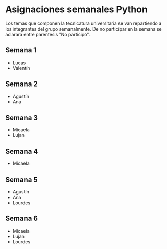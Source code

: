 # Asignaciones semanales Python
Los temas que componen la tecnicatura universitaria se van repartiendo a los integrantes del grupo semanalmente. De no participar en la semana se aclarará entre parentesis "No participó".

## Semana 1
* Lucas
* Valentín

## Semana 2
* Agustín
* Ana

## Semana 3
* Micaela
* Lujan

## Semana 4
* Micaela

## Semana 5
* Agustín
* Ana
* Lourdes

## Semana 6
* Micaela
* Lujan
* Lourdes
